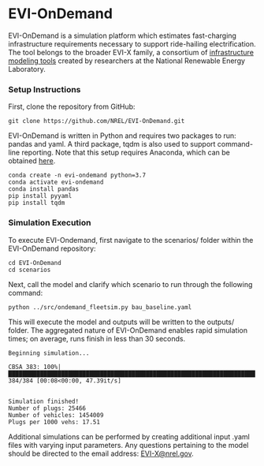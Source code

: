 # EVI-OnDemand

EVI-OnDemand is a simulation platform which estimates fast-charging infrastructure requirements necessary to support ride-hailing electrification. The tool belongs to the broader EVI-X family, a consortium of [infrastructure modeling tools](https://www.nrel.gov/transportation/data-tools.html#vehicles) created by researchers at the National Renewable Energy Laboratory.

### Setup Instructions

First, clone the repository from GitHub:

```
git clone https://github.com/NREL/EVI-OnDemand.git
```

EVI-OnDemand is written in Python and requires two packages to run: pandas and yaml. A third package, tqdm is also used to support command-line reporting. Note that this setup requires Anaconda, which can be obtained [here](https://docs.anaconda.com/anaconda/install/index.html).

````
conda create -n evi-ondemand python=3.7
conda activate evi-ondemand
conda install pandas
pip install pyyaml
pip install tqdm
````

### Simulation Execution
To execute EVI-Ondemand, first navigate to the scenarios/ folder within the EVI-OnDemand repository:
```
cd EVI-OnDemand
cd scenarios
```


Next, call the model and clarify which scenario to run through the following command:

```
python ../src/ondemand_fleetsim.py bau_baseline.yaml
```

This will execute the model and outputs will be written to the outputs/ folder. The aggregated nature of EVI-OnDemand enables rapid simulation times; on average, runs finish in less than 30 seconds.

```
Beginning simulation...

CBSA 383: 100%|██████████████████████████████████████████████████████████████████████| 384/384 [00:08<00:00, 47.39it/s]


Simulation finished!
Number of plugs: 25466
Number of vehicles: 1454009
Plugs per 1000 vehs: 17.51
```

Additional simulations can be performed by creating additional input .yaml files with varying input parameters. Any questions pertaining to the model should be directed to the email address: EVI-X@nrel.gov.
